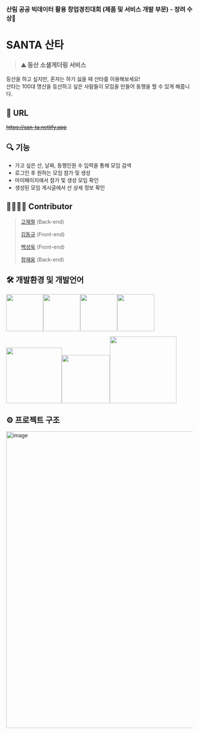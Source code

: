 ### 산림 공공 빅데이터 활용 창업경진대회 (제품 및 서비스 개발 부문) - 장려 수상🥉
# SANTA 산타
> ### ⛰ 등산 소셜게더링 서비스
> 
등산을 하고 싶지만, 혼자는 하기 싫을 때 산타를 이용해보세요!  
산타는 100대 명산을 등산하고 싶은 사람들이 모임을 만들어 동행을 할 수 있게 해줍니다.

## 🔗 URL
~~https://san-ta.netlify.app~~

## 🔍 기능  
- 가고 싶은 산, 날짜, 동행인원 수 입력을 통해 모임 검색  
- 로그인 후 원하는 모임 참가 및 생성  
- 마이페이지에서 참가 및 생성 모임 확인  
- 생성된 모임 게시글에서 산 상세 정보 확인

## 👨‍👨‍👦‍👦 Contributor
> [고재철](https://github.com/Go-Jaecheol) (Back-end)
> 
> [김동규](https://github.com/KingDonggyu) (Front-end)
> 
> [백성욱](https://github.com/SeongukBaek) (Front-end)
> 
> [정재웅](https://github.com/woong-jae) (Back-end)

## 🛠 개발환경 및 개발언어
<img src="https://user-images.githubusercontent.com/33976823/121769538-25d6ba00-cb9f-11eb-8454-e140db0224f0.png" width="100" /><img src="https://user-images.githubusercontent.com/33976823/121769570-4a329680-cb9f-11eb-8c80-1593049602d0.png" width="100" /><img src="https://user-images.githubusercontent.com/33976823/121769572-4b63c380-cb9f-11eb-8c73-297d007b1dae.png" width="100" /><img src="https://user-images.githubusercontent.com/33976823/121769766-6daa1100-cba0-11eb-9f5c-db6f6a28487e.png" width="100" />

<img src="https://user-images.githubusercontent.com/33976823/121769771-700c6b00-cba0-11eb-83ea-1b1c21e12ed2.png" width="150" /><img src="https://user-images.githubusercontent.com/33976823/121769573-4b63c380-cb9f-11eb-8fac-7f6e93c13ab4.png" width="130" /><img src="https://user-images.githubusercontent.com/33976823/121769763-6c78e400-cba0-11eb-85c8-0d833423656f.png" width="180" />

## ⚙️ 프로젝트 구조
<img width="800" alt="image" src="https://user-images.githubusercontent.com/33976823/121850682-1636ad00-cd28-11eb-9f1f-d96222a24c1f.png">




